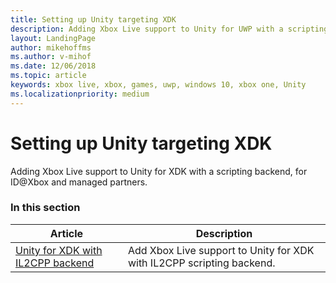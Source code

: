 ```yaml
---
title: Setting up Unity targeting XDK
description: Adding Xbox Live support to Unity for UWP with a scripting backend, for ID@Xbox and managed partners.
layout: LandingPage
author: mikehoffms
ms.author: v-mihof
ms.date: 12/06/2018
ms.topic: article
keywords: xbox live, xbox, games, uwp, windows 10, xbox one, Unity
ms.localizationpriority: medium
---
```


# Setting up Unity targeting XDK

Adding Xbox Live support to Unity for XDK with a scripting backend, for ID@Xbox and managed partners.


### In this section

| Article | Description |
|---------|-------------|
| [Unity for XDK with IL2CPP backend](partner-unity-xdk-il2cpp.md) | Add Xbox Live support to Unity for XDK with IL2CPP scripting backend. |
